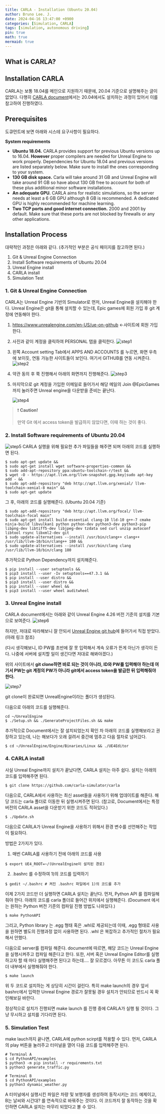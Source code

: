 ```yaml
---
title: CARLA - Installation (Ubuntu 20.04)
author: Bruno Lee. J.
date: 2024-04-16 13:47:00 +0900
categories: [Simulation, CARLA]
tags: [simulation, autonomous driving]
pin: true
math: true
mermaid: true
---
```


## What is CARLA?

## Installation CARLA
CARLA는 보통 18.04를 메인으로 지원하기 때문에, 20.04 기준으로 설명해주는 글이 없었다. 다행히 [CARLA document](https://carla.readthedocs.io/en/latest/build_linux/)에서는 20.04에서도 설치하는 과정이 있어서 이를 참고하여 진행하였다.

## Prerequisites
도큐먼트에 보면 아래와 시스테 요구사항이 필요하다.

**System requirements**
- **Ubuntu 18.04.** CARLA provides support for previous Ubuntu versions up to 16.04. **However** proper compilers are needed for Unreal Engine to work properly. Dependencies for Ubuntu 18.04 and previous versions are listed separately below. Make sure to install the ones corresponding to your system.
- **130 GB disk space.** Carla will take around 31 GB and Unreal Engine will take around 91 GB so have about 130 GB free to account for both of these plus additional minor software installations.
- **An adequate GPU.** CARLA aims for realistic simulations, so the server needs at least a 6 GB GPU although 8 GB is recommended. A dedicated GPU is highly recommended for machine learning.
- **Two TCP ports and good internet connection.** 2000 and 2001 by default. Make sure that these ports are not blocked by firewalls or any other applications.


## Installation Process
대략적인 과정은 아래와 같다. (추가적인 부분은 공식 페이지를 참고하면 된다.)
1. Git & Unreal Engine Connection
2. Install Software requirements of Ubuntu 20.04
3. Unreal Engine install
4. CARLA install
5. Simulation Test

### 1. Git & Unreal Engine Connection
CARLA는 Unreal Engine 기반의 Simulator로 먼저, Unreal Engine을 설치해야 한다. Unreal Engine은 git을 통해 설치할 수 있는데, Epic games에 회원 가입 후 git 계정에 연동해야 한다.

1) https://www.unrealengine.com/en-US/ue-on-github ←사이트에 회원 가입한다.
2) 사진과 같이 계정을 클릭하여 PERSONAL 탭을 클릭한다.
![step1](https://github.com/brunoleej/brunoleej.github.io/blob/master/assets/img/carla/carla1.png?raw=true)

3) 왼쪽 Account setting Tab에서 APPS AND ACCOUNTS 를 누르면, 화면 우측에 보이듯, 연동 가능한 사이트들이 보인다. 여기서 GITHUB를 연동 시켜준다.
![step2](https://github.com/brunoleej/brunoleej.github.io/blob/master/assets/img/carla/carla2.png?raw=true)

4) 약관 동의 후 쭉 진행해서 아래의 화면까지 진행해준다.
![step3](https://github.com/brunoleej/brunoleej.github.io/blob/master/assets/img/carla/carla3.png?raw=true)

5) 마지막으로 git 계정을 가입한 이메일로 들어가서 해당 메일의 Join @EpicGames 까지 눌러주면 Unreal engine을 다운받을 준비는 끝난다.

    ![step4](https://github.com/brunoleej/brunoleej.github.io/blob/master/assets/img/carla/carla4.png?raw=true)

> ❗️ **Caution!**
> 
> 만약 Git 에서 access token을 발급하지 않았다면, 이때 하는 것이 좋다.

### 2. Install Software requirements of Ubuntu 20.04
![step5](https://github.com/brunoleej/brunoleej.github.io/blob/master/assets/img/carla/carla5.png?raw=true)
CARLA 실행을 위해 필요한 추가 파일들을 해주면 되며 아래의 코드를 실행하면 된다.

```shell
$ sudo apt-get update &&
$ sudo apt-get install wget software-properties-common &&
$ sudo add-apt-repository ppa:ubuntu-toolchain-r/test &&
$ wget -O - https://apt.llvm.org/llvm-snapshot.gpg.key|sudo apt-key add - &&
$ sudo apt-add-repository "deb http://apt.llvm.org/xenial/ llvm-toolchain-xenial-8 main" &&
$ sudo apt-get update
```

그 후, 아래의 코드를 실행해준다. (Ubuntu 20.04 기준)
```shell
$ sudo apt-add-repository "deb http://apt.llvm.org/focal/ llvm-toolchain-focal main"
$ sudo apt-get install build-essential clang-10 lld-10 g++-7 cmake ninja-build libvulkan1 python python-dev python3-dev python3-pip libpng-dev libtiff5-dev libjpeg-dev tzdata sed curl unzip autoconf libtool rsync libxml2-dev git
$ sudo update-alternatives --install /usr/bin/clang++ clang++ /usr/lib/llvm-10/bin/clang++ 180 &&
$ sudo update-alternatives --install /usr/bin/clang clang /usr/lib/llvm-10/bin/clang 180
```

추가적으로 Python Dependency까지 설치해준다.
```shell
$ pip install --user setuptools &&
$ pip3 install --user -Iv setuptools==47.3.1 &&
$ pip install --user distro &&
$ pip3 install --user distro &&
$ pip install --user wheel &&
$ pip3 install --user wheel auditwheel
```

### 3. Unreal Engine install
CARLA document에서는 아래와 같이 Unreal Engine 4.26 버전 기준의 설치를 기본으로 보여준다.
![step6](https://github.com/brunoleej/brunoleej.github.io/blob/master/assets/img/carla/carla6.png?raw=true)

하지만, 저대로 따라해보니 잘 안되서 [Unreal Engine git hub](https://github.com/CarlaUnreal/UnrealEngine)에 들어가서 직접 받았다. (아래 링크 참조)

(다시 생각해보니, ID PW를 초반에 잘 못 입력해서 계속 오류가 뜬게 아닌가 생각이 든다. 나중에 서버에 설치할 일이 생긴다면 저대로 해봐야겠다.)


위의 사이트에서 **git clone하면 바로 되는 것이 아니라, ID와 PW를 입력해야 하는데 여기서 PW는 git 계정의 PW가 아니라 git에서 access token을 발급한 뒤 입력해줘야 한다.**

![step7](https://github.com/brunoleej/brunoleej.github.io/blob/master/assets/img/carla/carla7.png?raw=true)

git clone이 완료되면 UnrealEngine이라는 폴더가 생성된다.

다음으로 아래의 코드를 실행해준다.

```shell
cd ~/UnrealEngine
$ ./Setup.sh && ./GenerateProjectFiles.sh && make
```

추가적으로 Document에서는 잘 설치되었는지 확인 차 아래의 코드를 실행해보라고 권장하고 있는데, 나는 해보다가 오래 걸려서 중간에 멈추고 다음 절차로 넘어갔다.
```shell
$ cd ~/UnrealEngine/Engine/Binaries/Linux && ./UE4Editor
```

### 4. CARLA install
사실 Unreal Engine까지 설치가 끝났다면, CARLA 설치는 아주 쉽다.  설치는 아래의 코드를 입력해주면 된다.
```shell
$ git clone https://github.com/carla-simulator/carla
```

다음으로, CARLA에서 사용하는 최신 asset들을 사용하기 위해 업데이트를 해준다. 해당 코드는 carla 폴더로 이동한 뒤 실행시켜주면 된다. (참고로, Document에서는 특정 버전의 CARLA asset을 다운받기 위한 코드도 적혀있다.)

```shell
$ ./Update.sh
```

다음으로 CARLA가 Unreal Engine을 사용하기 위해서 환경 변수를 선언해주는 작업이 필요하다.

방법은 2가지가 있다.

1) 매번 CARLA를 사용하기 전에 아래의 코드를 사용

```shell
$ export UE4_ROOT=~/(UnrealEngine이 설치된 경로)
```

2) .bashrc 를 수정하여 1)의 코드를 입력하기
```shell
$ gedit ~/.bashrc # 켜진 .bashrc 파일에서 1)의 코드를 추가
```

이제 2가지 코드만 더 실행하면  CARLA 설치는 끝난다. 먼저, Python API 를 컴파일해줘야 한다. 아래의 코드를 carla 폴더로 들어간 위치에서 실행해준다. (Document 에서는 원하는 Python 버전 기준의 컴파일 진행 방법도 나와있다.)

```shell
$ make PythonAPI
```
그리고, Python library 는 .egg 형태 혹은 .whl로 제공되는데 이때, .egg 형태로 사용을 원하면 별도의 진행과정 없이 사용하면 된다. .whl 은 복잡하고 추가적인 절차가 필요해서 안했다.

다음으로 server를 컴파일 해준다. document에 따르면, 해당 코드는 Unreal Engine을 실행시켜주고 컴파일 해준다고 한다. 또한, 서버 혹은 Unreal Engine Editor를 실행하고자 할 때 마다  실행해주면 된다고 하는데…. 잘 모르겠다. 아무튼 이 코드도  carla 폴더 내부에서 실행해줘야 한다.

```shell
$ make launch
```

위 두 코드로 설치하는 게 상당히 시간이 걸린다. 특히  make launch의 경우 앞서 bashrc에서 입력한 Unreal Engine 경로가 잘못될 경우 설치가 안되므로 반드시 꼭 확인해보길 바란다.

정상적으로 설치가 진행되면 make launch 를 진행 중에 CARLA가 실행 될 것이다. 그냥 무시하고 설치를 기다리면 된다.

### 5. Simulation Test
make lauch까지 끝나면, CARLA에 python scirpt를 적용할 수 있다. 먼저, CARLA의 play 버튼을 눌러주고 터미널을 열어 다음 코드를 입력해주면 된다.

```shell
# Terminal A 
$ cd PythonAPI/examples
$ python3 -m pip install -r requirements.txt
$ python3 generate_traffic.py  

# Terminal B
$ cd PythonAPI/examples
$ python3 dynamic_weather.py
```

A 터미널에서 실행시킨 파일은 차량 및 보행자를 생성하여 동작시키는 코드 예제이고, B는 날씨와 시간대? 를 연속적으로 바꿔주는 것이다. 이 코드까지 잘 동작하는 것을 확인하면 CARLA 설치는 마무리 되었다고 볼 수 있다.
